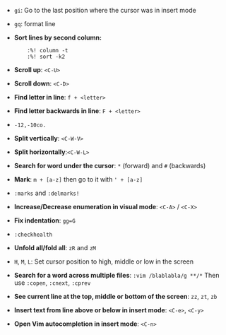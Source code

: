- ``gi``: Go to the last position where the cursor was in insert mode

- `gq`: format line

- **Sort lines by second column:**

          :%! column -t
          :%! sort -k2

- **Scroll up**: ``<C-U>``

- **Scroll down**: `<C-D>`

- **Find letter in line**: `f + <letter>`

- **Find letter backwards in line**: `F + <letter>`

- `-12,-10co.`

- **Split vertically**: ``<C-W-V>``

- **Split horizontally**:`<C-W-L>`

- **Search for word under the cursor**: `*` (forward) and `#` (backwards)

- **Mark**: `m + [a-z]` then go to it with `' + [a-z]`

- `:marks` and `:delmarks!`

- **Increase/Decrease enumeration in visual mode**: `<C-A>` / `<C-X>`

- **Fix indentation**: `gg=G`

- `:checkhealth`

- **Unfold all/fold all**: `zR` and `zM`

- `H`, `M`, `L`: Set cursor position to high, middle or low in the screen

- **Search for a word across multiple files**: `:vim /blablabla/g **/*`
  Then use `:copen`, `:cnext`, `:cprev`

- **See current line at the top, middle or bottom of the screen**: `zz`, `zt`, `zb`

- **Insert text from line above or below in insert mode**: `<C-e>`, `<C-y>`

- **Open Vim autocompletion in insert mode**: `<C-n>`
